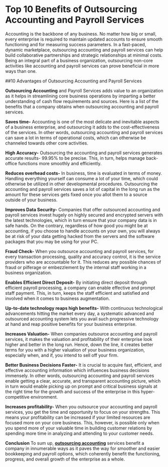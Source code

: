 # Top 10 Benefits of Outsourcing Accounting and Payroll Services

Accounting is the backbone of any business. No matter how big or small, every enterprise is required to maintain updated accounts to ensure smooth functioning and for measuring success parameters. In a fast-paced, dynamic marketplace, outsourcing accounting and payroll services can help build collaborative partnerships and strategic relationships at minimal costs. Being an integral part of a business organization, outsourcing non-core activities like accounting and payroll services can prove beneficial in more ways than one.

##10 Advantages of Outsourcing Accounting and Payroll Services

**Outsourcing Accounting** and Payroll Services adds value to an organization as it helps in streamlining core business operations by imparting a better understanding of cash flow requirements and sources. Here is a list of the benefits that a company obtains when outsourcing accounting and payroll services.

**Saves time-** Accounting is one of the most delicate and inevitable aspects of a business enterprise, and outsourcing it adds to the cost-effectiveness of the services. In other words, outsourcing accounting and payroll services can save a lot in terms of operational costs, which can otherwise be channeled towards other core activities.
 
**High Accuracy-** Outsourcing the accounting and payroll services generates accurate results- 99.95% to be precise. This, in turn, helps manage back-office functions more smoothly and efficiently.
 
**Reduces overhead costs-** In business, time is evaluated in terms of money. Handling everything yourself can consume a lot of your time, which could otherwise be utilized in other developmental procedures. Outsourcing the accounting and payroll services saves a lot of capital in the long run as the amount for these services gets fixed once you allot them to a source outside of your business.
 
**Improves Data Security-** Companies that offer outsourced accounting and payroll services invest hugely on highly secured and encrypted servers with the latest technologies, which in turn ensure that your company data is in safe hands. On the contrary, regardless of how good you might be at accounting, if you choose to handle accounts on your own, you will always be at risk of your data getting hacked from the servers and the software packages that you may be using for your PC.
 
**Fraud Check-** When you outsource accounting and payroll services, for every transaction processing, quality and accuracy control, it is the service providers who are accountable for it. This reduces any possible chances of fraud or pilferage or embezzlement by the internal staff working in a business organization.
 
**Enables Efficient Direct Deposit-** By initiating direct deposit through efficient payroll processing, a company can enable effective and prompt staff payment. This, in turn, keeps the staff efficient and satisfied and involved when it comes to business augmentation.
 
**Up-to-date technology reaps high benefits-** With continuous technological advancements hitting the market every day, a systematic advanced and outsourced accounting system lets you avail such progressive technology at hand and reap positive benefits for your business enterprise.
 
**Increases Valuation-** When companies outsource accounting and payroll services, it makes the valuation and profitability of their enterprise look higher and better in the long run. Hence, down the line, it creates better terms for you with a higher valuation of your business organization, especially when, and if, you intend to sell off your firm.
 
**Better Business Decisions Faster-** It is crucial to acquire fast, efficient, and effective accounting information which influences business decisions immensely. In other words, outsourcing accounting and payroll services enable getting a clear, accurate, and transparent accounting picture, which in turn would enable picking up on prompt and critical business signals at the right time for the growth and success of the enterprise in this hyper-competitive environment.
 
**Increases profitability-** When you outsource your accounting and payroll services, you get the time and opportunity to focus on your strengths. This means your profitability can be increased if your limited resources are focused more on your core business. This, however, is possible only when you spend more of your valuable time in building customer relations by spending more time in analyzing and attending to your customer needs.

**Conclusion**
To sum up, [**outsourcing accounting**](https://www.outsourcinghubindia.com/accounting-outsourcing-services) services benefit a company in innumerable ways as it paves the way for smoother and easier bookkeeping and payroll options, which coherently benefit the functioning, progress, and overall growth of the enterprise as a whole. 

